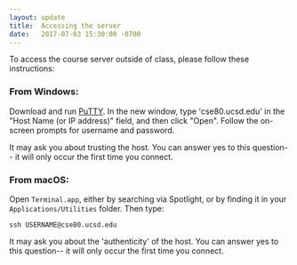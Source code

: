 ```yaml
---
layout: update
title:  Accessing the server
date:   2017-07-03 15:30:00 -0700
---
```


To access the course server outside of class, please follow these instructions:

### From Windows:
Download and run
[PuTTY](https://the.earth.li/~sgtatham/putty/latest/w32/putty.exe). In the new
window, type 'cse80.ucsd.edu' in the "Host Name (or IP address)" field, and then
click "Open". Follow the on-screen prompts for username and password.

It may ask you about trusting the host. You can answer yes to this question-- it
will only occur the first time you connect.

### From macOS:
Open `Terminal.app`, either by searching via Spotlight, or by finding it
in your `Applications/Utilities` folder. Then type:

```ssh USERNAME@cse80.ucsd.edu```

It may ask you about the 'authenticity' of the host. You can answer yes to this
question-- it will only occur the first time you connect.
